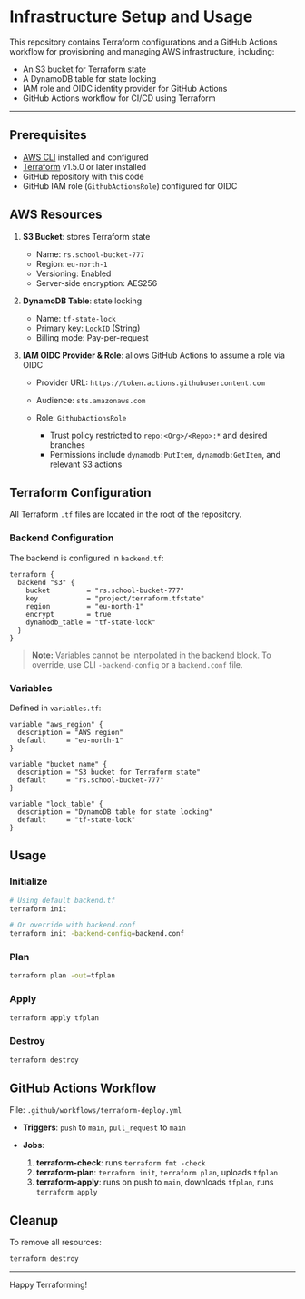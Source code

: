 # Infrastructure Setup and Usage

This repository contains Terraform configurations and a GitHub Actions workflow for provisioning and managing AWS infrastructure, including:

* An S3 bucket for Terraform state
* A DynamoDB table for state locking
* IAM role and OIDC identity provider for GitHub Actions
* GitHub Actions workflow for CI/CD using Terraform

---

## Prerequisites

* [AWS CLI](https://docs.aws.amazon.com/cli/latest/userguide/install-cliv2.html) installed and configured
* [Terraform](https://www.terraform.io/downloads.html) v1.5.0 or later installed
* GitHub repository with this code
* GitHub IAM role (`GithubActionsRole`) configured for OIDC

## AWS Resources

1. **S3 Bucket**: stores Terraform state

   * Name: `rs.school-bucket-777`
   * Region: `eu-north-1`
   * Versioning: Enabled
   * Server-side encryption: AES256

2. **DynamoDB Table**: state locking

   * Name: `tf-state-lock`
   * Primary key: `LockID` (String)
   * Billing mode: Pay-per-request

3. **IAM OIDC Provider & Role**: allows GitHub Actions to assume a role via OIDC

   * Provider URL: `https://token.actions.githubusercontent.com`
   * Audience: `sts.amazonaws.com`
   * Role: `GithubActionsRole`

     * Trust policy restricted to `repo:<Org>/<Repo>:*` and desired branches
     * Permissions include `dynamodb:PutItem`, `dynamodb:GetItem`, and relevant S3 actions

## Terraform Configuration

All Terraform `.tf` files are located in the root of the repository.

### Backend Configuration

The backend is configured in `backend.tf`:

```hcl
terraform {
  backend "s3" {
    bucket         = "rs.school-bucket-777"
    key            = "project/terraform.tfstate"
    region         = "eu-north-1"
    encrypt        = true
    dynamodb_table = "tf-state-lock"
  }
}
```

> **Note:** Variables cannot be interpolated in the backend block. To override, use CLI `-backend-config` or a `backend.conf` file.

### Variables

Defined in `variables.tf`:

```hcl
variable "aws_region" {
  description = "AWS region"
  default     = "eu-north-1"
}

variable "bucket_name" {
  description = "S3 bucket for Terraform state"
  default     = "rs.school-bucket-777"
}

variable "lock_table" {
  description = "DynamoDB table for state locking"
  default     = "tf-state-lock"
}
```

## Usage

### Initialize

```bash
# Using default backend.tf
terraform init

# Or override with backend.conf
terraform init -backend-config=backend.conf
```

### Plan

```bash
terraform plan -out=tfplan
```

### Apply

```bash
terraform apply tfplan
```

### Destroy

```bash
terraform destroy
```

## GitHub Actions Workflow

File: `.github/workflows/terraform-deploy.yml`

* **Triggers**: `push` to `main`, `pull_request` to `main`
* **Jobs**:

  1. **terraform-check**: runs `terraform fmt -check`
  2. **terraform-plan**: `terraform init`, `terraform plan`, uploads `tfplan`
  3. **terraform-apply**: runs on push to `main`, downloads `tfplan`, runs `terraform apply`


## Cleanup

To remove all resources:

```bash
terraform destroy
```

---
Happy Terraforming!
